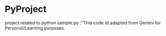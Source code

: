 # PyProject


project related to python 
sample.py :"This code id adapted from Gemini for Personal/Learning purposes.
